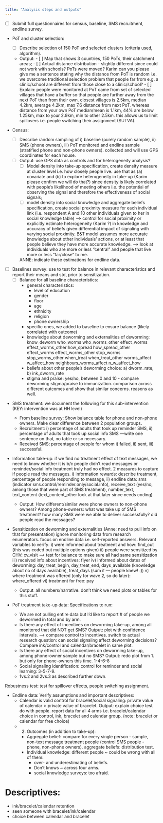 ```yaml
---
title: "Analysis steps and outputs"
---
```


* [ ] Submit full questionnaires for census, baseline, SMS recruitment, endline survey.  
* PoT and cluster selection: 
  - [ ] Describe selection of 150 PoT and selected clusters (criteria used, algorithm). 
  - Output: 
        - [ ] Map that shows 3 countries, 150 PoTs, their catchment areas; 
        - [ ] Actual distance distribution - slightly different since could not work with schools? PoTs were moved? Karim can you please give me a sentence stating why the distance from PoT is random i.e. we overcome traditional selection problem that people far from e.g. a clinic/school are different from those close to a clinic/school?
        - [ ] Explain: people were monitored at PoT came from set of selected villages that have a buffer so that people are further away from the next PoT than from their own. closest villages is 2.5km, median 4.2km, average 4.2km, max 7.6 distance from next PoT. whereas distance from your own PoT median/mean is 1.1km, 44% are below 1.25km, max to your 2.9km, min to other 2.5km. this allows us to limit spillovers i.e. people switching their assignment (SUTVA).

* Census: 
  - [ ] Describe random sampling of i) baseline (purely random sample), ii) SMS (phone owners), iii) PoT monitored and endline sample (stratified phone and non-phone owners). collected and will use GPS coordinates for each house.
  - [ ] Output: use GPS data as controls and for heterogeneity analysis?
    + [ ] Model density into take-up specification, create density measure at cluster level i.e. how closely people live. use that as (a) covariate and (b) to explore heterogeneity in take-up (Karim please confirm we will do that?) since density is likely correlated with people’s likelihood of meeting others i.e. the potential of observing the signal and therefore the effectiveness of social signals; 
    + [ ] model density into social knowledge and aggregate beliefs specification, create social proximity measure for each individual link (i.e. respondent A and 10 other individuals given to her in social knowledge table) —> control for social proximity or explicitly estimate heterogeneity (Karim ?) in knowledge and accuracy of beliefs given differential impact of signaling with varying social proximity. B&T model assumes more accurate knowledge about other individuals’ actions, or at least that people believe they have more accurate knowledge. —> look at individuals who are more or less “central” and people that live more or less “far/close” to me.

    ANNE: indicate these estimations for endline data. 

* [ ] Baselines survey: use to test for balance in relevant characteristics and report their means and std, prior to sensitization. 
  - [ ] Balance for all baseline characteristics: 
    + general characteristics: 
      - level of education 
      - gender 
      - floor 
      - age
      - ethnicity 
      - religion 
      - phone ownership 
    + specific ones, we added to baseline to ensure balance (likely correlated with outcome)
    + knowledge about deworming and externalities of deworming: know_deworm who_worms who_worms_other effect_worms effect_worms_other how_spread how_spread_other effect_worms effect_worms_other stop_worms stop_worms_other when_treat when_treat_other worms_affect w_affect_how neighbours_worms_affect n_w_affect_how
    + beliefs about other people’s deworming choice: a) dworm_rate, b) ink_dworm_rate
    + stigma and praise: yes/no, between 0 and 10 - compare deworming stigma/praise to immunization. comparison across different outcomes and show that similar concerns. reasons as well.  
* SMS treatment: we document the following for this sub-intervention (KEY: intervention was at HH level)
  - From baseline survey: Show balance table for phone and non-phone owners. Make clear difference between 2 population groups. 
  - Recruitment: i) percentage of adults that took up reminder SMS, ii) percentage of adults that took up social info SMS —write one sentence on that, no table or so necessary.  
  - Received SMS: percentage of people for whom i) failed, ii) sent, iii) successful. 
* Information take-up: if we find no treatment effect of text messages, we need to know whether it is b/c people didn’t read messages or reminder/social info treatment truly had no effect. 2 measures to capture if people read the messages. i) information rewards: describe treatment, percentage of people responding to message, ii) endline data: sms (indicator sms.control/reminder.only/social.info),  receive_text (yes/no, among those that were part of SMS treatment), number_text, text_content (text_content_other look at that later since needs coding)
  - Output: How different/similar were phone owners to non-phone owners? Among phone-owners: what was take up of SMS treatment? how many SMS were we able to deliver successfully? did people read the messages? 
* Sensitization on deworming and externalities (Anne: need to pull info on that for presentation) ignore monitoring data from research enumerators. focus on endline data i.e. self-reported answers. 
  Relevant variables to verify: 
  i) were informed about treatment and how: find_out (this was coded but multiple options given)
  ii) people were sensitized by CHV: cv_visit —> test for balance to make sure all had same sensitization
  iii) received info about incentives: flyer 
  iv) informed about dates of deworming: day_treat_begin, day_treat_end,  days_available (knowledge about no of days available), treat_days (sum it — people knew! :))
  v) where treatment was offered (only for wave 2, so do later): where_offered
  vi) treatment for free: pay
  - Output: all numbers/narrative. don’t think we need plots or tables for this stuff. 

* PoT treatment take-up data: 
  Specifications to run: 
  - We are not pulling entire data but I’d like to report # of people we dewormed in total and by arm. 
  - Is there any effect of incentives on deworming take-up, among all monitored that did NOT get SMS? Output: plot with confidence intervals. —> compare control to incentives. switch to actual research question: can social signaling affect deworming decisions? Compare ink/control and calendar/bracelet in same plot. 
  - Is there any effect of social incentives on deworming take-up, among phone-owner sample but no SMS? Output: redo plot from 1. but only for phone-owners this time. 1-4-6-8
  - Social signaling identification: control for reminder and social learning: 3-5-7-9. 
  - 1vs.2 and 2vs.3 as described further down. 

Robustness test: test for spillover effects, people switching assignment. 

* Endline data:
  Verify assumptions and important descriptives: 
  - Calendar is valid control for bracelet/social signaling: private value of calendar > private value of bracelet. Output: explain choice test do with people. report data for all 4 arms i.e. bracelet/calendar choice in control, ink, bracelet and calendar group. (note: bracelet or calendar for free choice) 
  - 2. Outcomes (in addition to take-up): 
    + Aggregate belief: compare for every single person - sample, non-text message treatment people (control SMS people - phone, non-phone owners). aggregate beliefs: distribution test.
    + Individual knowledge: different people ~ could be wrong with all of them:
      - over- and underestimating of beliefs.
      - Don’t knows ~ across four arms. 
      - social knowledge surveys: too afraid. 

# Descriptives:
- ink/bracelet/calendar retention
- seen someone with bracelet/ink/calendar
- choice between calendar and bracelet
